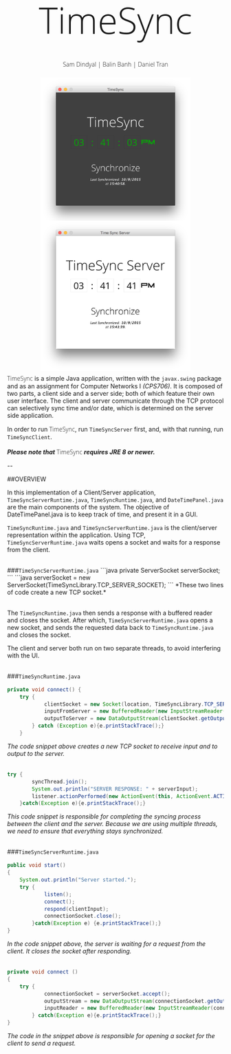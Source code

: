 <link href='https://fonts.googleapis.com/css?family=Open+Sans:400,300,700' rel='stylesheet' type='text/css'>

<h1 class="TimeSyncLogo" style="font-family:Open Sans;font-weight:300;font-size:600%;text-align:center">TimeSync</h1>

<p class="authors" style="text-align:center;font-family:Open Sans;font-weight:300;margin-top:-20px;">Sam Dindyal | Balin Banh | Daniel Tran</p>
<br>

<div class="screenshots" style="text-align: center;">
	<img class="screenshot" src="res/timesyncclient.png" style="width:40%;min-width:350px;display:inline;margin:-10px;"></img>
	<img class="screenshot"src="res/timesyncserver.png" style="width:40%;min-width:350px;display:inline;margin:-10px;"></img>
</div>

<span class="TimeSyncLogo" style="font-family:Open Sans;font-weight:300;">TimeSync</span> is a simple Java application, written with the <code>javax.swing</code> package and as an assignment for Computer Networks I *(CPS706)*. It is composed of two parts, a client side and a server side; both of which feature their own user interface. The client and server communicate through the TCP protocol can selectively sync time and/or date, which is determined on the server side application.

In order to run <span class="TimeSyncLogo" style="font-family:Open Sans;font-weight:300;">TimeSync</span>, run <code>TimeSyncServer</code> first, and, with that running, run <code>TimeSyncClient</code>.<br><br>
***Please note that*** <span class="TimeSyncLogo" style="font-family:Open Sans;font-weight:300;">TimeSync</span> ***requires JRE 8 or newer.***

--
<br>

##OVERVIEW

In this implementation of a Client/Server application, <code>TimeSyncServerRuntime.java</code>, <code>TimeSyncRuntime.java</code>, and <code>DateTimePanel.java</code> are the main components of the system.
The objective of DateTimePanel.java is to keep track of time, and present it in a GUI.

<code>TimeSyncRuntime.java</code> and <code>TimeSyncServerRuntime.java</code> is the client/server representation within the application. Using TCP, <code>TimeSyncServerRuntime.java</code> waits opens a socket and waits for a response from the client. 

<br>
###<code>TimeSyncServerRuntime.java</code>
```java
private ServerSocket serverSocket;
```
```java
serverSocket = new ServerSocket(TimeSyncLibrary.TCP_SERVER_SOCKET);
```
*These two lines of code create a new TCP socket.*<br><br>

The <code>TimeSyncRuntime.java</code> then sends a response with a buffered reader and closes the socket. 
After which, <code>TimeSyncServerRuntime.java</code> opens a new socket, and sends the requested data back to <code>TimeSyncRuntime.java</code> and closes the socket.

The client and server both run on two separate threads, to avoid interfering with the UI.<br><br>

###<code>TimeSyncRuntime.java</code>
```java
private void connect() {
	try {
			clientSocket = new Socket(location, TimeSyncLibrary.TCP_SERVER_SOCKET);
			inputFromServer = new BufferedReader(new InputStreamReader(clientSocket.getInputStream()));
			outputToServer = new DataOutputStream(clientSocket.getOutputStream());
		} catch (Exception e){e.printStackTrace();}
	}
```
*The code snippet above creates a new TCP socket to receive input and to output to the server.*
<br><br>

```java
try {
		syncThread.join();
		System.out.println("SERVER RESPONSE: " + serverInput);
		listener.actionPerformed(new ActionEvent(this, ActionEvent.ACTION_PERFORMED, "", System.currentTimeMillis(), 0));
	}catch(Exception e){e.printStackTrace();}
```
*This code snippet is responsible for completing the syncing process between the client and the server. Because we are using multiple threads, we need to ensure that everything stays synchronized.*<br><br>

###<code>TimeSyncServerRuntime.java</code>
```java
public void start()
{
	System.out.println("Server started.");
	try {
			listen();
			connect();
			respond(clientInput);
			connectionSocket.close();
		}catch(Exception e)	{e.printStackTrace();}		
}
```
*In the code snippet above, the server is waiting for a request from the client. It closes the socket after responding.*<br><br>

```java
private void connect ()
{
	try {
			connectionSocket = serverSocket.accept();
			outputStream = new DataOutputStream(connectionSocket.getOutputStream());
			inputReader = new BufferedReader(new InputStreamReader(connectionSocket.getInputStream()));
		} catch(Exception e){e.printStackTrace();}
}
```

*The code in the snippet above is responsible for opening a socket for the client to send a request.*


